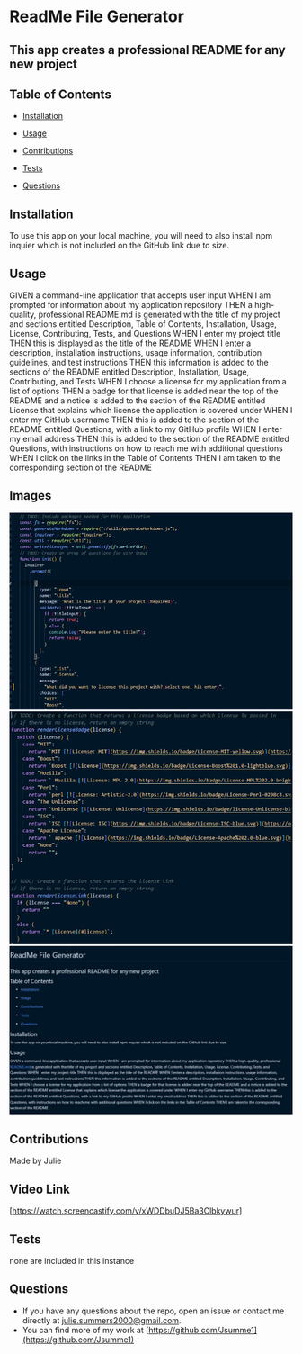 # ReadMe File Generator

  
## This app creates a professional README for any new project
## Table of Contents
* [Installation](#installation)
* [Usage](#usage)
* [Contributions](#contributions)

* [Tests](#tests)
* [Questions](#questions)

## Installation
 To use this app on your local machine, you will need to also install npm inquier which is not included on the GitHub link due to size.
## Usage
GIVEN a command-line application that accepts user input
WHEN I am prompted for information about my application repository
THEN a high-quality, professional README.md is generated with the title of my project and sections entitled Description, Table of Contents, Installation, Usage, License, Contributing, Tests, and Questions
WHEN I enter my project title
THEN this is displayed as the title of the README
WHEN I enter a description, installation instructions, usage information, contribution guidelines, and test instructions
THEN this information is added to the sections of the README entitled Description, Installation, Usage, Contributing, and Tests
WHEN I choose a license for my application from a list of options
THEN a badge for that license is added near the top of the README and a notice is added to the section of the README entitled License that explains which license the application is covered under
WHEN I enter my GitHub username
THEN this is added to the section of the README entitled Questions, with a link to my GitHub profile
WHEN I enter my email address
THEN this is added to the section of the README entitled Questions, with instructions on how to reach me with additional questions
WHEN I click on the links in the Table of Contents
THEN I am taken to the corresponding section of the README

## Images 
![Index.js main file](https://github.com/Jsumme1/ReadMe-generator/blob/main/assets/images/IndexJSPic.JPG)
![generate markdown file](https://github.com/Jsumme1/ReadMe-generator/blob/main/assets/images/MarkDownScreenShot.JPG)
![Generated ReadMe](assets\images\ReadMEScreenshot.JPG)

## Contributions
Made by Julie

## Video Link
[https://watch.screencastify.com/v/xWDDbuDJ5Ba3Clbkywur]

## Tests
none are included in this instance

## Questions 
* If you have any questions about the repo, open an issue or contact me directly at <julie.summers2000@gmail.com>.
* You can find more of my work at [https://github.com/Jsumme1](https://github.com/Jsumme1)

